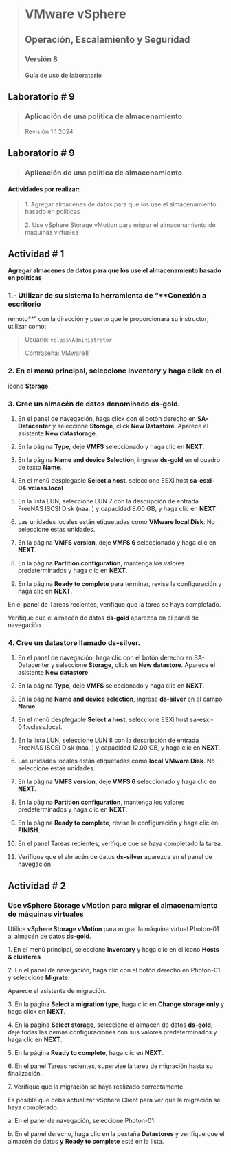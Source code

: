 > # VMware vSphere
>
> ## Operación, Escalamiento y Seguridad
>
> ### Versión 8
>
> #### Guía de uso de laboratorio

## Laboratorio \# 9

> ### Aplicación de una política de almacenamiento
>
> Revisión 1.1 2024

## Laboratorio \# 9

> ### Aplicación de una política de almacenamiento

#### Actividades por realizar:

> 1\. Agregar almacenes de datos para que los use el almacenamiento
> basado en políticas
>
> 2\. Use vSphere Storage vMotion para migrar el almacenamiento de
> máquinas virtuales

## Actividad \# 1

**Agregar almacenes de datos para que los use el almacenamiento basado
en políticas**

### 1.- Utilizar de su sistema la herramienta de “**Conexión a escritorio
remoto**” con la dirección y puerto que le proporcionará su instructor;
utilizar como:

> Usuario: `vclass\Administrator`
>
> Contraseña: VMware1!`

### 2\. En el menú principal, seleccione **Inventory** y haga click en el
ícono **Storage**.

### 3\. Cree un almacén de datos denominado ds-gold.

1)  En el panel de navegación, haga click con el botón derecho en
    **SA-Datacenter** y seleccione **Storage**, click **New Datastore**.
    Aparece el asistente **New datastorage**.

2)  En la página **Type**, deje **VMFS** seleccionado y haga clic en
    **NEXT**.

3)  En la página **Name and device Selection**, ingrese **ds-gold** en
    el cuadro de texto **Name**.

4)  En el menú desplegable **Select a host**, seleccione ESXi host
    **sa-esxi-04.vclass.local**

5)  En la lista LUN, seleccione LUN 7 con la descripción de entrada
    FreeNAS ISCSI Disk (naa..) y capacidad 8.00 GB, y haga clic en
    **NEXT**.

6)  Las unidades locales están etiquetadas como **VMware local Disk**.
    No seleccione estas unidades.

7)  En la página **VMFS version**, deje **VMFS 6** seleccionado y haga
    clic en **NEXT**.

8)  En la página **Partition configuration**, mantenga los valores
    predeterminados y haga clic en **NEXT**.

9)  En la página **Ready to complete** para terminar, revise la
    configuración y haga clic en **NEXT**.

En el panel de Tareas recientes, verifique que la tarea se haya
completado.

Verifique que el almacén de datos **ds-gold** aparezca en el panel de
navegación.

### 4\. Cree un datastore llamado **ds-silver**.

1)  En el panel de navegación, haga clic con el botón derecho en
    SA-Datacenter y seleccione **Storage**, click en **New datastore**.
    Aparece el asistente **New datastore**.

2)  En la página **Type**, deje **VMFS** seleccionado y haga clic en
    **NEXT**.

3)  En la página **Name and device selection**, ingrese **ds-silver** en
    el campo **Name**.

4)  En el menú desplegable **Select a host**, seleccione ESXi host
    sa-esxi-04.vclass.local.

5)  En la lista LUN, seleccione LUN 8 con la descripción de entrada
    FreeNAS ISCSI Disk (naa..) y capacidad 12.00 GB, y haga clic en
    **NEXT**.

6)  Las unidades locales están etiquetadas como **local VMware Disk**.
    No seleccione estas unidades.

7)  En la página **VMFS version**, deje **VMFS 6** seleccionado y haga
    clic en **NEXT**.

8)  En la página **Partition configuration**, mantenga los valores
    predeterminados y haga clic en **NEXT**.

9)  En la página **Ready to complete**, revise la configuración y haga
    clic en **FINISH**.

10) En el panel Tareas recientes, verifique que se haya completado la
    tarea.

11) Verifique que el almacén de datos **ds-silver** aparezca en el panel
    de navegación

## Actividad \# 2

### Use vSphere Storage vMotion para migrar el almacenamiento de máquinas virtuales

Utilice **vSphere Storage vMotion** para migrar la máquina virtual
Photon-01 al almacén de datos **ds-gold**.

1\. En el menú principal, seleccione **Inventory** y haga clic en el
icono **Hosts & clústeres**

2\. En el panel de navegación, haga clic con el botón derecho en
Photon-01 y seleccione **Migrate**.

Aparece el asistente de migración.

3\. En la página **Select a migration type**, haga clic en **Change
storage only** y haga click en **NEXT**.

4\. En la página **Select storage**, seleccione el almacén de datos
**ds-gold**, deje todas las demás configuraciones con sus valores
predeterminados y haga clic en **NEXT**.

5\. En la página **Ready to complete**, haga clic en **NEXT**.

6\. En el panel Tareas recientes, supervise la tarea de migración hasta
su finalización.

7\. Verifique que la migración se haya realizado correctamente.

Es posible que deba actualizar vSphere Client para ver que la migración
se haya completado.

a\. En el panel de navegación, seleccione Photon-01.

b\. En el panel derecho, haga clic en la pestaña **Datastores** y
verifique que el almacén de datos **y** **Ready to complete** esté en la
lista.
